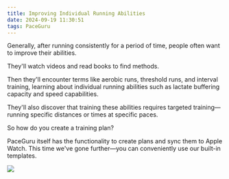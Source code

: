 ```yaml
---
title: Improving Individual Running Abilities
date: 2024-09-19 11:30:51
tags: PaceGuru
---
```


Generally, after running consistently for a period of time, people often want to improve their abilities.

They'll watch videos and read books to find methods.

Then they'll encounter terms like aerobic runs, threshold runs, and interval training, learning about individual running abilities such as lactate buffering capacity and speed capabilities.

They'll also discover that training these abilities requires targeted training—running specific distances or times at specific paces.

So how do you create a training plan?

PaceGuru itself has the functionality to create plans and sync them to Apple Watch. This time we've gone further—you can conveniently use our built-in templates.

![](/blog/zh/images/customize.jpeg)